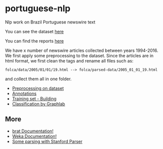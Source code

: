 # portuguese-nlp
Nlp work on Brazil Portuguese newswire text

You can see the dataset [here](http://mann.cmpe.boun.edu.tr/folha_data/)

You can find the reports [here](/docs/report_erc.md)

We have x number of newswire articles collected between years 1994-2016. We first apply some preprocessing to the dataset. Since the articles are in html format, we first clean the tags and rename all files such as:

    folca/data/2005/01/01/19.html --> folca/parsed-data/2005_01_01_19.html

and collect them all in one folder.

- [Preprocessing on dataset](/dataset/README.md)
- [Annotations](https://docs.google.com/spreadsheets/d/1TBNl7NblA2Ykz1VneMGfvcL8cHkZGpl58aup3gh2E9U/edit?usp=sharing)
- [Training set - Building](/docs/training_set_preperation.md)
- [Classification by Graphlab](/docs/classification_with_graphlab.md)

## More

* [brat Documentation!](/docs/brat.md)
* [Weka Documentation!](/docs/weka.md)
* [Some parsing with Stanford Parser](/docs/parse.md)
